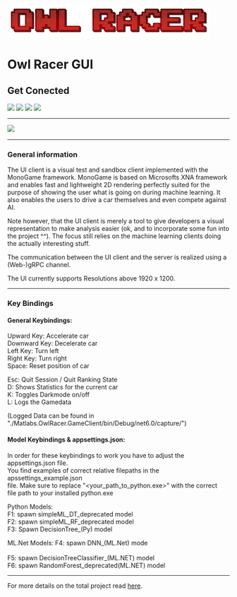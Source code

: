 ![Logo](https://github.com/MATHEMA-GmbH/Owl-Racer-AI/blob/main/doc/owlracer-logo.png?raw=true)

# Owl Racer GUI


<p align="center">

  ## Get Conected

  <a href="https://de.linkedin.com/company/mathema-gmbh" align="center" >
          <img src="https://img.shields.io/badge/LinkedIn-0077B5?style=for-the-badge&logo=linkedin&logoColor=white" /></a>

  <a href="https://www.youtube.com/channel/UC0vntD32UJckGUXcVvlrIiA">
          <img src="https://img.shields.io/badge/YouTube-FF0000?style=for-the-badge&logo=youtube&logoColor=white" /></a>

  <a href="https://twitter.com/MATHEMA_GmbH">
          <img src="https://img.shields.io/badge/Twitter-1DA1F2?style=for-the-badge&logo=twitter&logoColor=white" /></a>

  <a href="https://www.facebook.com/mathema.software.gmbh/">
            <img src="https://img.shields.io/badge/Facebook-1877F2?style=for-the-badge&logo=facebook&logoColor=white" /></a>

</p></center>

____

<a href="https://www.mathema.de/blog">
        <img src="https://img.shields.io/badge/Blog%20Article-1-green?style=social" /></a>

____

### General information

The UI client is a visual test and sandbox client implemented with the MonoGame framework. MonoGame is based on Microsofts XNA framework and enables fast and lightweight 2D rendering perfectly suited for the purpose of showing the user what is going on during machine learning. It also enables the users to drive a car themselves and even compete against AI.

Note however, that the UI client is merely a tool to give developers a visual representation to make analysis easier (ok, and to incorporate some fun into the project ^^). The focus still relies on the machine learning clients doing the actually interesting stuff.

The communication between the UI client and the server is realized using a (Web-)gRPC channel.

The UI currently supports Resolutions above 1920 x 1200.

____

### Key Bindings

#### General Keybindings:

Upward Key: 	Accelerate car <br>
Downward Key: 	Decelerate car <br>
Left Key: 		Turn left <br>
Right Key: 		Turn right <br>
Space: 		Reset position of car <br>

Esc: 			Quit Session / Quit Ranking State <br>
D: 			Shows Statistics for the current car <br>
K: 			Toggles Darkmode on/off <br>
L: 			Logs the Gamedata <br>

(Logged Data can be found in "./Matlabs.OwlRacer.GameClient/bin/Debug/net6.0/capture/")

#### Model Keybindings & appsettings.json:

In order for these keybindings to work you have to adjust the appsettings.json file. <br>
You find examples of correct relative filepaths in the apssettings_example.json <br> 
file. Make sure to replace "<your_path_to_python.exe>" with the correct <br>
file path to your installed python.exe <br>

Python Models:    
F1:			spawn simpleML_DT_deprecated model <br>
F2:			spawn simpleML_RF_deprecated model <br>	
F3:			Spawn DecisionTree_(Py) model <br>

ML.Net Models:
F4: 			spawn DNN_(ML.Net) mode <br>		
F5: 			spawn DecisionTreeClassifier_(ML.NET) model <br>
F6: 			spawn RandomForest_deprecated(ML.NET) model <br>

____

For more details on the total project read [here](https://github.com/MATHEMA-GmbH/Owl-Racer-AI).
